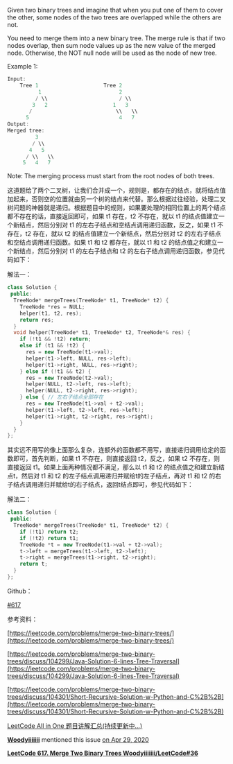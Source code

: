 Given two binary trees and imagine that when you put one of them to cover the other, some nodes of the two trees are overlapped while the others are not.

You need to merge them into a new binary tree. The merge rule is that if two nodes overlap, then sum node values up as the new value of the merged node. Otherwise, the NOT null node will be used as the node of new tree.

Example 1:

```cpp
Input: 
	Tree 1                     Tree 2                  
          1                         2                             
         / \\                       / \\                            
        3   2                     1   3                        
       /                           \\   \\                      
      5                             4   7                  
Output: 
Merged tree:
	     3
	    / \\
	   4   5
	  / \\   \\ 
	 5   4   7
```

Note: The merging process must start from the root nodes of both trees.

这道题给了两个二叉树，让我们合并成一个，规则是，都存在的结点，就将结点值加起来，否则空的位置就由另一个树的结点来代替。那么根据过往经验，处理二叉树问题的神器就是递归。根据题目中的规则，如果要处理的相同位置上的两个结点都不存在的话，直接返回即可，如果 t1 存在，t2 不存在，就以 t1 的结点值建立一个新结点，然后分别对 t1 的左右子结点和空结点调用递归函数，反之，如果 t1 不存在，t2 存在，就以 t2 的结点值建立一个新结点，然后分别对 t2 的左右子结点和空结点调用递归函数。如果 t1 和 t2 都存在，就以 t1 和 t2 的结点值之和建立一个新结点，然后分别对 t1 的左右子结点和 t2 的左右子结点调用递归函数，参见代码如下：

解法一：

```cpp
class Solution {
 public:
  TreeNode* mergeTrees(TreeNode* t1, TreeNode* t2) {
    TreeNode *res = NULL;
    helper(t1, t2, res);
    return res;
  }
  void helper(TreeNode* t1, TreeNode* t2, TreeNode*& res) {
    if (!t1 && !t2) return;
    else if (t1 && !t2) {
      res = new TreeNode(t1->val);
      helper(t1->left, NULL, res->left);
      helper(t1->right, NULL, res->right);   
    } else if (!t1 && t2) {
      res = new TreeNode(t2->val);
      helper(NULL, t2->left, res->left);
      helper(NULL, t2->right, res->right);
    } else { // 左右子结点全部存在
      res = new TreeNode(t1->val + t2->val);
      helper(t1->left, t2->left, res->left);
      helper(t1->right, t2->right, res->right);
    }
  }
};
```

其实远不用写的像上面那么复杂，连额外的函数都不用写，直接递归调用给定的函数即可，首先判断，如果 t1 不存在，则直接返回 t2，反之，如果 t2 不存在，则直接返回 t1。如果上面两种情况都不满足，那么以 t1 和 t2 的结点值之和建立新结点t，然后对 t1 和 t2 的左子结点调用递归并赋给t的左子结点，再对 t1 和 t2 的右子结点调用递归并赋给t的右子结点，返回t结点即可，参见代码如下：

解法二：

```cpp
class Solution {
 public:
  TreeNode* mergeTrees(TreeNode* t1, TreeNode* t2) {
    if (!t1) return t2;
    if (!t2) return t1;
    TreeNode *t = new TreeNode(t1->val + t2->val);
    t->left = mergeTrees(t1->left, t2->left);
    t->right = mergeTrees(t1->right, t2->right);
    return t;
  }
};
```

Github：

[#617](https://github.com/grandyang/leetcode/issues/617)

参考资料：

[https://leetcode.com/problems/merge-two-binary-trees/](https://leetcode.com/problems/merge-two-binary-trees/)

[https://leetcode.com/problems/merge-two-binary-trees/discuss/104299/Java-Solution-6-lines-Tree-Traversal](https://leetcode.com/problems/merge-two-binary-trees/discuss/104299/Java-Solution-6-lines-Tree-Traversal)

[https://leetcode.com/problems/merge-two-binary-trees/discuss/104301/Short-Recursive-Solution-w-Python-and-C%2B%2B](https://leetcode.com/problems/merge-two-binary-trees/discuss/104301/Short-Recursive-Solution-w-Python-and-C%2B%2B)

[LeetCode All in One 题目讲解汇总(持续更新中...)](http://www.cnblogs.com/grandyang/p/4606334.html)

[**Woodyiiiiiii**](https://github.com/Woodyiiiiiii) mentioned this issue [on Apr 29, 2020](https://github.com/grandyang/leetcode/issues/617#ref-issue-608527107)

[**LeetCode 617. Merge Two Binary Trees Woodyiiiiiii/LeetCode#36**](https://github.com/Woodyiiiiiii/LeetCode/issues/36)
